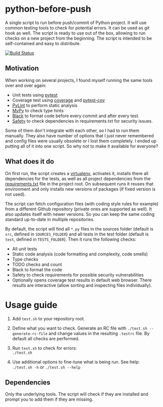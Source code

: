 # python-before-push

A single script to run before push/commit of Python project. It will use common testing tools to 
check for potential errors. It can be used as git hook as well. The script is ready to use out of 
the box, allowing to run checks on a new project from the beginning. The script is intended to be self-contained and easy to distribute.

[![Build Status](https://travis-ci.org/radeklat/python-before-push.svg?branch=master)](https://travis-ci.org/radeklat/python-before-push)

## Motivation

When working on several projects, I found myself running the same tools over and over again:

* Unit tests using [pytest](https://docs.pytest.org/en/latest/)
* Coverage test using [coverage](https://coverage.readthedocs.io/en/coverage-4.4.1/) and [pytest-cov](https://github.com/pytest-dev/pytest-cov)
* [PyLint](https://www.pylint.org/) to perform static analysis
* [MyPy](http://mypy.readthedocs.io/en/latest/) to check type hints
* [Black](https://black.readthedocs.io/en/stable/) to format code before every commit and after every test.
* [Safety](https://github.com/pyupio/safety) to check dependencies in requirements.txt for security issues.

Some of them don't integrate with each other, so I had to run them manually. They also have 
number of options that I just never remembered and config files were usually obsolete or I 
lost them completely. I ended up putting all of it into one script. So why not to make it 
available for everyone?

## What does it do

On first run, the script creates a [virtualenv](https://pypi.python.org/pypi/virtualenv), activates it, installs there all dependencies for the tests, as well as all project dependencies from the [requirements.txt](https://pip.readthedocs.io/en/1.1/requirements.html) file in the project root. On subsequent runs it reuses that environment and only installs new versions of packages (if fixed version is not used).

The script can fetch configuration files (with coding style rules for example) from a different Github repository (private ones are supported as well). It also updates itself with newer versions. So you can keep the same coding standard up-to-date in multiple repositories.

By default, the script will find all `*.py` files in the sources folder (default is `src`, defined in `SOURCES_FOLDER`) and all tests in the test folder (default is `test`, defined in `TESTS_FOLDER`). Then it runs the following checks:

* All unit tests
* Static code analysis (code formatting and complexity, code smells)
* Type checks
* TODO checks and count
* Black to format the code
* Safety to check requirements for possible security vulnerabilities
* Optionally opens coverage test results in default web browser. There results are interactive
  (allow sorting and inspecting files individually).

# Usage guide

1. Add `test.sh` to your repository root.

1. Define what you want to check. Generate an RC file with `./test.sh --generate-rc-file` and change values in the resulting `.testrc` file. By default all checks are performed.

1. Run `test.sh` to check for errors: \
   `./test.sh`

1. Use additional options to fine-tune what is being run. See help: \
   `./test.sh -h` or `./test.sh --help`

## Dependencies

Only the underlying tools. The script will check if they are installed and prompt you to add them if they are missing.
